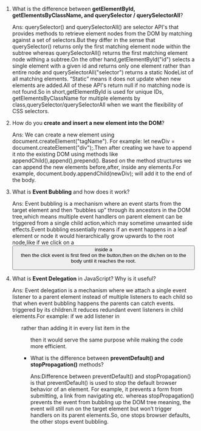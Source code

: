 

1. What is the difference between **getElementById, getElementsByClassName, and querySelector / querySelectorAll**?

	Ans: querySelector() and querySelectorAll() are selector API's that provides methods to retrieve element nodes from the DOM by matching against a set of selectors.But they differ in the sense that querySelector() returns only the first matching element node within the subtree whereas querySelectorAll() returns the first matching element node withing a subtree.On the other hand,getElementById("id") selects a single element with a given id and returns only one element rather than entire node and querySelectorAll("selector") returns a static NodeList of all matching elements. “Static” means it does not update when new elements are added.All of these API's return null if no matching node is not found.So in short,getElementById is used for unique IDs, getElementsByClassName for multiple elements by class,querySelector/querySelectorAll when we want the flexibility of CSS selectors.

2. How do you **create and insert a new element into the DOM**?
	
	 Ans: We can create a new element using document.createElement("tagName").
	 For example: let newDiv = document.createElement("div");.Then after creating we have to append it nto the existing DOM using methods like appendChild(),append(),prepend(). Based on the method structures we can append the new elements before,after, inside any elements.For example,
	 document.body.appendChild(newDiv); will add it to the end of the body.
	
3. What is **Event Bubbling** and how does it work?
	
	Ans: Event bubbling is a mechanism where an event starts from the target element and then “bubbles up” through its ancestors in the DOM tree,which means multiple event handlers on parent element can be triggered from a single child action,which may sometime unwanted side effects.Event bubbling essentially means if an event happens in a leaf element or node it would hierarchically grow upwards to the root node,like if we click on a <button> inside a <div> then the click event is first fired on the button,then on the div,hen on to the body until it reaches the root.

4. What is **Event Delegation** in JavaScript? Why is it useful?

	Ans: Event delegation is a mechanism where we attach a single event listener to a parent element instead of multiple listeners to each child so that when event bubbling happens the parents can catch events. triggered by its children.It reduces redundant event listeners in child elements.For example: if we add listener in <ul> rather than adding it in every list item in the <ul> then it would serve the same purpose while making the code more efficient.
	

5. What is the difference between **preventDefault() and stopPropagation()** methods?

	Ans:Difference between preventDefault() and stopPropagation() is that preventDefault() is used to stop the default browser behavior of an element. For example, it prevents a form from submitting, a link from navigating etc. whereas stopPropagation() prevents the event from bubbling up the DOM tree meaning, the event will still run on the target element but won’t trigger handlers on its parent elements.So, one stops browser defaults, the other stops event bubbling.
	
